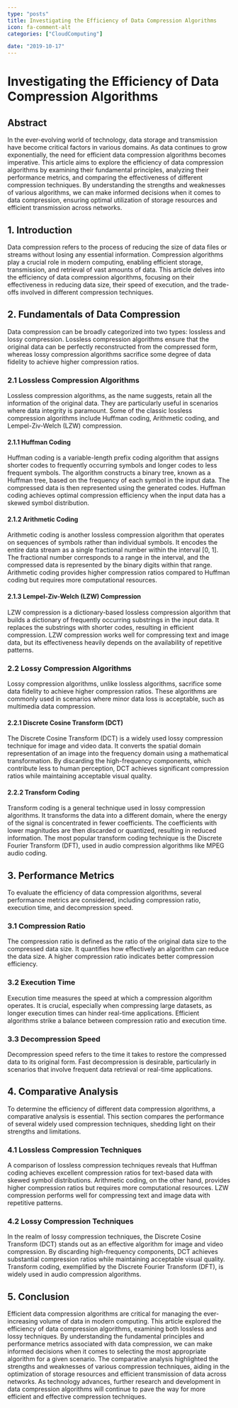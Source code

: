 ```yaml
---
type: "posts"
title: Investigating the Efficiency of Data Compression Algorithms
icon: fa-comment-alt
categories: ["CloudComputing"]

date: "2019-10-17"
---
```




# Investigating the Efficiency of Data Compression Algorithms

## Abstract
In the ever-evolving world of technology, data storage and transmission have become critical factors in various domains. As data continues to grow exponentially, the need for efficient data compression algorithms becomes imperative. This article aims to explore the efficiency of data compression algorithms by examining their fundamental principles, analyzing their performance metrics, and comparing the effectiveness of different compression techniques. By understanding the strengths and weaknesses of various algorithms, we can make informed decisions when it comes to data compression, ensuring optimal utilization of storage resources and efficient transmission across networks.

## 1. Introduction
Data compression refers to the process of reducing the size of data files or streams without losing any essential information. Compression algorithms play a crucial role in modern computing, enabling efficient storage, transmission, and retrieval of vast amounts of data. This article delves into the efficiency of data compression algorithms, focusing on their effectiveness in reducing data size, their speed of execution, and the trade-offs involved in different compression techniques.

## 2. Fundamentals of Data Compression
Data compression can be broadly categorized into two types: lossless and lossy compression. Lossless compression algorithms ensure that the original data can be perfectly reconstructed from the compressed form, whereas lossy compression algorithms sacrifice some degree of data fidelity to achieve higher compression ratios.

### 2.1 Lossless Compression Algorithms
Lossless compression algorithms, as the name suggests, retain all the information of the original data. They are particularly useful in scenarios where data integrity is paramount. Some of the classic lossless compression algorithms include Huffman coding, Arithmetic coding, and Lempel-Ziv-Welch (LZW) compression.

#### 2.1.1 Huffman Coding
Huffman coding is a variable-length prefix coding algorithm that assigns shorter codes to frequently occurring symbols and longer codes to less frequent symbols. The algorithm constructs a binary tree, known as a Huffman tree, based on the frequency of each symbol in the input data. The compressed data is then represented using the generated codes. Huffman coding achieves optimal compression efficiency when the input data has a skewed symbol distribution.

#### 2.1.2 Arithmetic Coding
Arithmetic coding is another lossless compression algorithm that operates on sequences of symbols rather than individual symbols. It encodes the entire data stream as a single fractional number within the interval [0, 1]. The fractional number corresponds to a range in the interval, and the compressed data is represented by the binary digits within that range. Arithmetic coding provides higher compression ratios compared to Huffman coding but requires more computational resources.

#### 2.1.3 Lempel-Ziv-Welch (LZW) Compression
LZW compression is a dictionary-based lossless compression algorithm that builds a dictionary of frequently occurring substrings in the input data. It replaces the substrings with shorter codes, resulting in efficient compression. LZW compression works well for compressing text and image data, but its effectiveness heavily depends on the availability of repetitive patterns.

### 2.2 Lossy Compression Algorithms
Lossy compression algorithms, unlike lossless algorithms, sacrifice some data fidelity to achieve higher compression ratios. These algorithms are commonly used in scenarios where minor data loss is acceptable, such as multimedia data compression.

#### 2.2.1 Discrete Cosine Transform (DCT)
The Discrete Cosine Transform (DCT) is a widely used lossy compression technique for image and video data. It converts the spatial domain representation of an image into the frequency domain using a mathematical transformation. By discarding the high-frequency components, which contribute less to human perception, DCT achieves significant compression ratios while maintaining acceptable visual quality.

#### 2.2.2 Transform Coding
Transform coding is a general technique used in lossy compression algorithms. It transforms the data into a different domain, where the energy of the signal is concentrated in fewer coefficients. The coefficients with lower magnitudes are then discarded or quantized, resulting in reduced information. The most popular transform coding technique is the Discrete Fourier Transform (DFT), used in audio compression algorithms like MPEG audio coding.

## 3. Performance Metrics
To evaluate the efficiency of data compression algorithms, several performance metrics are considered, including compression ratio, execution time, and decompression speed.

### 3.1 Compression Ratio
The compression ratio is defined as the ratio of the original data size to the compressed data size. It quantifies how effectively an algorithm can reduce the data size. A higher compression ratio indicates better compression efficiency.

### 3.2 Execution Time
Execution time measures the speed at which a compression algorithm operates. It is crucial, especially when compressing large datasets, as longer execution times can hinder real-time applications. Efficient algorithms strike a balance between compression ratio and execution time.

### 3.3 Decompression Speed
Decompression speed refers to the time it takes to restore the compressed data to its original form. Fast decompression is desirable, particularly in scenarios that involve frequent data retrieval or real-time applications.

## 4. Comparative Analysis
To determine the efficiency of different data compression algorithms, a comparative analysis is essential. This section compares the performance of several widely used compression techniques, shedding light on their strengths and limitations.

### 4.1 Lossless Compression Techniques
A comparison of lossless compression techniques reveals that Huffman coding achieves excellent compression ratios for text-based data with skewed symbol distributions. Arithmetic coding, on the other hand, provides higher compression ratios but requires more computational resources. LZW compression performs well for compressing text and image data with repetitive patterns.

### 4.2 Lossy Compression Techniques
In the realm of lossy compression techniques, the Discrete Cosine Transform (DCT) stands out as an effective algorithm for image and video compression. By discarding high-frequency components, DCT achieves substantial compression ratios while maintaining acceptable visual quality. Transform coding, exemplified by the Discrete Fourier Transform (DFT), is widely used in audio compression algorithms.

## 5. Conclusion
Efficient data compression algorithms are critical for managing the ever-increasing volume of data in modern computing. This article explored the efficiency of data compression algorithms, examining both lossless and lossy techniques. By understanding the fundamental principles and performance metrics associated with data compression, we can make informed decisions when it comes to selecting the most appropriate algorithm for a given scenario. The comparative analysis highlighted the strengths and weaknesses of various compression techniques, aiding in the optimization of storage resources and efficient transmission of data across networks. As technology advances, further research and development in data compression algorithms will continue to pave the way for more efficient and effective compression techniques.